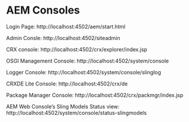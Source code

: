 #  AEM Consoles
Login Page:  http://localhost:4502/aem/start.html

Admin Consle: http://localhost:4502/siteadmin

CRX console: http://localhost:4502/crx/explorer/index.jsp

OSGI Management Console: http://localhost:4502/system/console

Logger Console: http://localhost:4502/system/console/slinglog

CRXDE Lite Console: http://localhost:4502/crx/de

Package Manager Console: http://localhost:4502/crx/packmgr/index.jsp

AEM Web Console’s Sling Models Status view: http://localhost:4502/system/console/status-slingmodels

